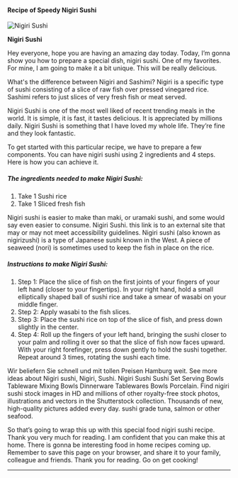            

#### Recipe of Speedy Nigiri Sushi

![Nigiri Sushi](https://img-global.cpcdn.com/recipes/6678534698303488/751x532cq70/nigiri-sushi-recipe-main-photo.jpg)

**Nigiri Sushi**

Hey everyone, hope you are having an amazing day today. Today, I’m gonna show you how to prepare a special dish, nigiri sushi. One of my favorites. For mine, I am going to make it a bit unique. This will be really delicious.

What's the difference between Nigiri and Sashimi? Nigiri is a specific type of sushi consisting of a slice of raw fish over pressed vinegared rice. Sashimi refers to just slices of very fresh fish or meat served.

Nigiri Sushi is one of the most well liked of recent trending meals in the world. It is simple, it is fast, it tastes delicious. It is appreciated by millions daily. Nigiri Sushi is something that I have loved my whole life. They’re fine and they look fantastic.

To get started with this particular recipe, we have to prepare a few components. You can have nigiri sushi using 2 ingredients and 4 steps. Here is how you can achieve it.

##### The ingredients needed to make Nigiri Sushi:

1.  Take 1 Sushi rice
2.  Take 1 Sliced fresh fish

Nigiri sushi is easier to make than maki, or uramaki sushi, and some would say even easier to consume. Nigiri Sushi. this link is to an external site that may or may not meet accessibility guidelines. Nigiri sushi (also known as nigirizushi) is a type of Japanese sushi known in the West. A piece of seaweed (nori) is sometimes used to keep the fish in place on the rice.

##### Instructions to make Nigiri Sushi:

1.  Step 1: Place the slice of fish on the first joints of your fingers of your left hand (closer to your fingertips). In your right hand, hold a small elliptically shaped ball of sushi rice and take a smear of wasabi on your middle finger.
2.  Step 2: Apply wasabi to the fish slices.
3.  Step 3: Place the sushi rice on top of the slice of fish, and press down slightly in the center.
4.  Step 4: Roll up the fingers of your left hand, bringing the sushi closer to your palm and rolling it over so that the slice of fish now faces upward. With your right forefinger, press down gently to hold the sushi together. Repeat around 3 times, rotating the sushi each time.

Wir beliefern Sie schnell und mit tollen Preisen Hamburg weit. See more ideas about Nigiri sushi, Nigiri, Sushi. Nigiri Sushi Sushi Set Serving Bowls Tableware Mixing Bowls Dinnerware Tablewares Bowls Porcelain. Find nigiri sushi stock images in HD and millions of other royalty-free stock photos, illustrations and vectors in the Shutterstock collection. Thousands of new, high-quality pictures added every day. sushi grade tuna, salmon or other seafood.

So that’s going to wrap this up with this special food nigiri sushi recipe. Thank you very much for reading. I am confident that you can make this at home. There is gonna be interesting food in home recipes coming up. Remember to save this page on your browser, and share it to your family, colleague and friends. Thank you for reading. Go on get cooking!

* * *